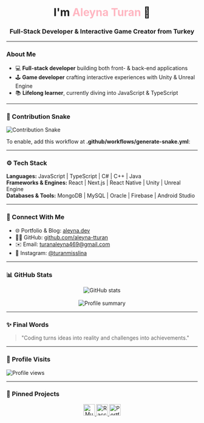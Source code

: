 <p align="center">
<!-  <img src="https://media.giphy.com/media/3o7aD2saalBwwftBIY/giphy.gif" width="480" alt="Coding Magic" />
</p>

<h1 align="center">I'm <span style="color:#FFB6C1;">Aleyna Turan</span> 👋</h1>
<h3 align="center">Full-Stack Developer & Interactive Game Creator from Turkey</h3>

---

### About Me

- 💻 **Full-stack developer** building both front- & back-end applications  
- 🕹️ **Game developer** crafting interactive experiences with Unity & Unreal Engine  
- 📚 **Lifelong learner**, currently diving into JavaScript & TypeScript  

---

### 🐍 Contribution Snake

![Contribution Snake](dist/github-contribution-grid-snake.svg)

To enable, add this workflow at **.github/workflows/generate-snake.yml**:

---

### ⚙️ Tech Stack

**Languages:** JavaScript | TypeScript | C# | C++ | Java  
**Frameworks & Engines:** React | Next.js | React Native | Unity | Unreal Engine  
**Databases & Tools:** MongoDB | MySQL | Oracle | Firebase | Android Studio  

---

### 🔗 Connect With Me

- 🌐 Portfolio & Blog: [aleyna.dev](https://aleyna.dev)  
- 👩‍💻 GitHub: [github.com/aleyna-tturan](https://github.com/aleyna-tturan)  
- ✉️ Email: turanaleyna469@gmail.com  
- 📸 Instagram: [@turanmisslina](https://instagram.com/turanmisslina)  

---

### 📊 GitHub Stats

<p align="center">
  <img src="https://github-readme-stats.vercel.app/api?username=aleyna-tturan&theme=radical&show_icons=true&hide_border=true" alt="GitHub stats" />  
  <br>
 <!- <img src="https://github-readme-streak-stats.herokuapp.com/?user=aleyna-tturan&theme=radical&hide_border=true" alt="Streak stats" />  
  <br>
  <img src="https://github-profile-summary-cards.vercel.app/api/cards/profile-details?username=aleyna-tturan&theme=radical" alt="Profile summary" />
</p>

---

### ✨ Final Words

> "Coding turns ideas into reality and challenges into achievements."    

---

### 👀 Profile Visits

<p >
  <img src="https://komarev.com/ghpvc/?username=aleyna-tturan&color=green" alt="Profile views" />
</p>

---

### 📌 Pinned Projects

<p align="center">
  <a href="https://github.com/aleynaturan/museum-guide" target="_blank">
    <img
      src="https://img.shields.io/badge/Museum%20Guide-React%20Native-FFB6C1?style=for-the-badge"
      alt="Museum Guide"
      height="30"
    />
  </a>
  <a href="https://github.com/aleynaturan/raccoon-adventure" target="_blank">
    <img
      src="https://img.shields.io/badge/Raccoon%20Rascal-Unity-1CA3EC?style=for-the-badge"
      alt="Raccoon Rascal"
      height="30"
    />
  </a>
  <a href="https://github.com/aleynaturan/portfolio" target="_blank">
    <img
      src="https://img.shields.io/badge/Portfolio-Vue%20%26%20GSAP-98FF98?style=for-the-badge"
      alt="Portfolio"
      height="30"
    />
  </a>
</p>

